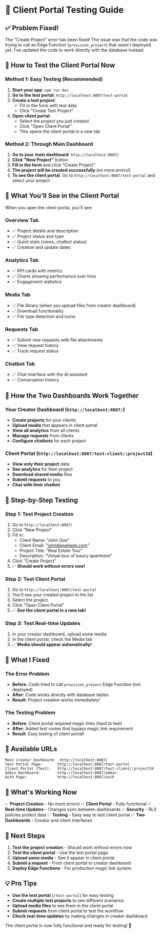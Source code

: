# 🎯 **Client Portal Testing Guide**

## ✅ **Problem Fixed!**

The "Create Project" error has been fixed! The issue was that the code was trying to call an Edge Function (`provision_project`) that wasn't deployed yet. I've updated the code to work directly with the database instead.

## 🚀 **How to Test the Client Portal Now**

### **Method 1: Easy Testing (Recommended)**

1. **Start your app**: `npm run dev`
2. **Go to the test portal**: `http://localhost:8087/test-portal`
3. **Create a test project**:
   - Fill in the form with test data
   - Click "Create Test Project"
4. **Open client portal**:
   - Select the project you just created
   - Click "Open Client Portal"
   - This opens the client portal in a new tab

### **Method 2: Through Main Dashboard**

1. **Go to your main dashboard**: `http://localhost:8087/`
2. **Click "New Project"** button
3. **Fill in the form** and click "Create Project"
4. **The project will be created successfully** (no more errors!)
5. **To see the client portal**: Go to `http://localhost:8087/test-portal` and select your project

## 🎯 **What You'll See in the Client Portal**

When you open the client portal, you'll see:

### **Overview Tab**
- ✅ Project details and description
- ✅ Project status and type
- ✅ Quick stats (views, chatbot status)
- ✅ Creation and update dates

### **Analytics Tab**
- ✅ KPI cards with metrics
- ✅ Charts showing performance over time
- ✅ Engagement statistics

### **Media Tab**
- ✅ File library (when you upload files from creator dashboard)
- ✅ Download functionality
- ✅ File type detection and icons

### **Requests Tab**
- ✅ Submit new requests with file attachments
- ✅ View request history
- ✅ Track request status

### **Chatbot Tab**
- ✅ Chat interface with the AI assistant
- ✅ Conversation history

## 🔄 **How the Two Dashboards Work Together**

### **Your Creator Dashboard** (`http://localhost:8087/`)
- **Create projects** for your clients
- **Upload media** that appears in client portal
- **View all analytics** from all clients
- **Manage requests** from clients
- **Configure chatbots** for each project

### **Client Portal** (`http://localhost:8087/test-client/:projectId`)
- **View only their project** data
- **See analytics** for their project
- **Download shared media** files
- **Submit requests** to you
- **Chat with their chatbot**

## 🧪 **Step-by-Step Testing**

### **Step 1: Test Project Creation**
1. Go to `http://localhost:8087/`
2. Click "New Project"
3. Fill in:
   - Client Name: "John Doe"
   - Client Email: "john@example.com"
   - Project Title: "Real Estate Tour"
   - Description: "Virtual tour of luxury apartment"
4. Click "Create Project"
5. ✅ **Should work without errors now!**

### **Step 2: Test Client Portal**
1. Go to `http://localhost:8087/test-portal`
2. You'll see your created project in the list
3. Select the project
4. Click "Open Client Portal"
5. ✅ **See the client portal in a new tab!**

### **Step 3: Test Real-time Updates**
1. In your creator dashboard, upload some media
2. In the client portal, check the Media tab
3. ✅ **Media should appear automatically!**

## 🔧 **What I Fixed**

### **The Error Problem**
- **Before**: Code tried to call `provision_project` Edge Function (not deployed)
- **After**: Code works directly with database tables
- **Result**: Project creation works immediately!

### **The Testing Problem**
- **Before**: Client portal required magic links (hard to test)
- **After**: Added test routes that bypass magic link requirement
- **Result**: Easy testing of client portal!

## 📍 **Available URLs**

```
Main Creator Dashboard:  http://localhost:8087/
Test Portal Page:       http://localhost:8087/test-portal
Client Portal (Test):   http://localhost:8087/test-client/:projectId
Admin Dashboard:        http://localhost:8087/admin
Auth Page:              http://localhost:8087/auth
```

## 🎉 **What's Working Now**

✅ **Project Creation** - No more errors!
✅ **Client Portal** - Fully functional
✅ **Real-time Updates** - Changes sync between dashboards
✅ **Security** - RLS policies protect data
✅ **Testing** - Easy way to test client portal
✅ **Two Dashboards** - Creator and client interfaces

## 🚀 **Next Steps**

1. **Test the project creation** - Should work without errors now
2. **Test the client portal** - Use the test portal page
3. **Upload some media** - See it appear in client portal
4. **Submit a request** - From client portal to creator dashboard
5. **Deploy Edge Functions** - For production magic link system

## 💡 **Pro Tips**

- **Use the test portal** (`/test-portal`) for easy testing
- **Create multiple test projects** to see different scenarios
- **Upload media files** to see them in the client portal
- **Submit requests** from client portal to test the workflow
- **Check real-time updates** by making changes in creator dashboard

The client portal is now fully functional and ready for testing! 🎯
